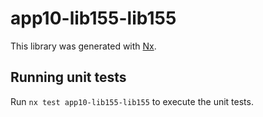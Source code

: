 # app10-lib155-lib155

This library was generated with [Nx](https://nx.dev).

## Running unit tests

Run `nx test app10-lib155-lib155` to execute the unit tests.
